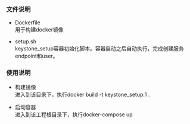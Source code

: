 ### 文件说明
 - Dockerfile  
   用于构建docker镜像  

 - setup.sh  
   keystone_setup容器初始化脚本。容器启动之后自动执行，完成创建服务endpoint和user。  

### 使用说明
 - 构建镜像  
   进入到该目录下，执行docker build -t keystone_setup:1 .  

 - 启动容器  
   进入到该工程根目录下，执行docker-compose up  
